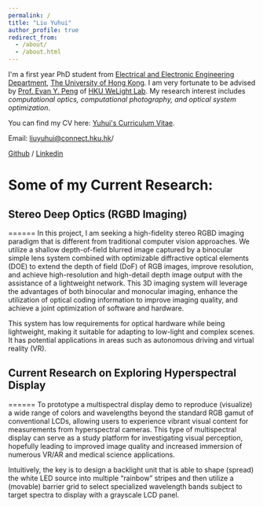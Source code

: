 ```yaml
---
permalink: /
title: "Liu Yuhui"
author_profile: true
redirect_from: 
  - /about/
  - /about.html
---
```


I'm a first year PhD student from [Electrical and Electronic Engineering Department](https://www.eee.hku.hk/), [The University of Hong Kong](https://www.hku.hk/). I am very fortunate to be advised by [Prof. Evan Y. Peng](https://www.eee.hku.hk/~evanpeng/) of [HKU WeLight Lab](https://hku.welight.fun/). My research interest includes *computational optics, computational photography, and optical system optimization*.

You can find my CV here: [Yuhui's Curriculum Vitae](../assets/Resume.pdf).

Email: [liuyuhui@connect.hku.hk](liuyuhui@connect.hku.hk)/

[Github](https://github.com/LorenaLyu) / [Linkedin](https://www.linkedin.com/in/yuhui-lyu-lorena/)


# Some of my Current Research:

## Stereo Deep Optics (RGBD Imaging)
======
In this project, I am seeking a high-fidelity stereo RGBD imaging paradigm that is different from traditional computer vision approaches. We utilize a shallow depth-of-field blurred image captured by a binocular simple lens system combined with optimizable diffractive optical elements (DOE) to extend the depth of field (DoF) of RGB images, improve resolution, and achieve high-resolution and high-detail depth image output with the assistance of a lightweight network. This 3D imaging system will leverage the advantages of both binocular and monocular imaging, enhance the utilization of optical coding information to improve imaging quality, and achieve a joint optimization of software and hardware.

This system has low requirements for optical hardware while being lightweight, making it suitable for adapting to low-light and complex scenes. It has potential applications in areas such as autonomous driving and virtual reality (VR).

## Current Research on Exploring Hyperspectral Display 
======
To prototype a multispectral display demo to reproduce (visualize) a wide range of colors and wavelengths beyond the standard RGB gamut of conventional LCDs, allowing users to experience vibrant visual content for measurements from hyperspectral cameras. This type of multispectral display can serve as a study platform for investigating visual perception, hopefully leading to improved image quality and increased immersion of numerous VR/AR and medical science applications. 

Intuitively, the key is to design a backlight unit that is able to shape (spread) the white LED source into multiple “rainbow” stripes and then utilize a (movable) barrier grid to select specialized wavelength bands subject to target spectra to display with a grayscale LCD panel.


